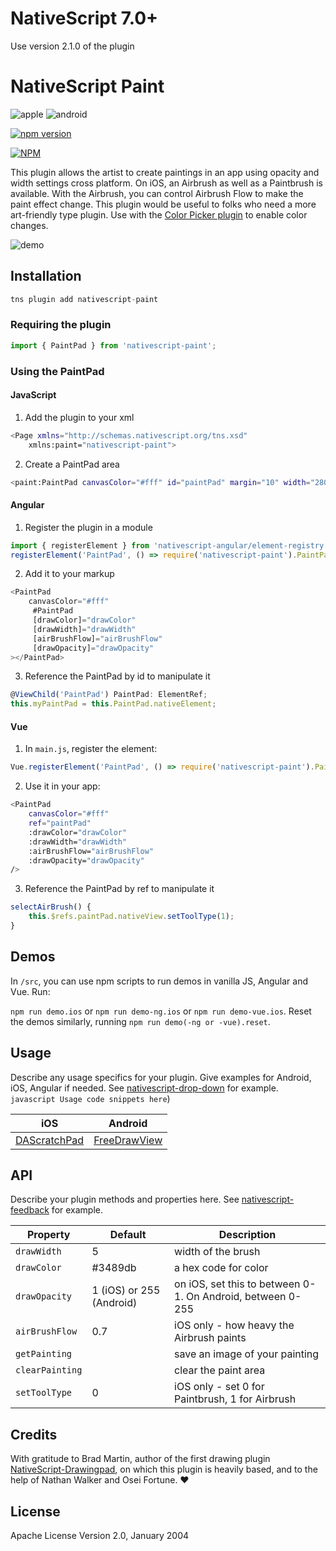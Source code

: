 # NativeScript 7.0+

Use version 2.1.0 of the plugin

# NativeScript Paint

![apple](https://cdn3.iconfinder.com/data/icons/picons-social/57/16-apple-32.png) ![android](https://cdn4.iconfinder.com/data/icons/logos-3/228/android-32.png)

[![npm version](https://badge.fury.io/js/nativescript-paint.svg)](http://badge.fury.io/js/nativescript-paint)

[![NPM](https://nodei.co/npm/nativescript-paint.png?downloads=true&downloadRank=true&stars=true)](https://nodei.co/npm/nativescript-paint/)

This plugin allows the artist to create paintings in an app using opacity and width settings cross platform. On iOS, an Airbrush as well as a Paintbrush is available. With the Airbrush, you can control Airbrush Flow to make the paint effect change. This plugin would be useful to folks who need a more art-friendly type plugin. Use with the [Color Picker plugin](https://market.nativescript.org/plugins/nativescript-color-picker) to enable color changes.

![demo](demo.gif)

## Installation

```javascript
tns plugin add nativescript-paint
```

### Requiring the plugin

```js
import { PaintPad } from 'nativescript-paint';
```

### Using the PaintPad

#### JavaScript

1. Add the plugin to your xml

```bash
<Page xmlns="http://schemas.nativescript.org/tns.xsd"
    xmlns:paint="nativescript-paint">
```

2. Create a PaintPad area

```bash
<paint:PaintPad canvasColor="#fff" id="paintPad" margin="10" width="280" height="280" drawColor="{{ drawColor }}" drawWidth="{{ drawWidth }}" airBrushFlow="{{ airBrushFlow }}" drawOpacity="{{ drawOpacity }}" />
```

#### Angular

1. Register the plugin in a module

```js
import { registerElement } from 'nativescript-angular/element-registry';
registerElement('PaintPad', () => require('nativescript-paint').PaintPad);
```

2. Add it to your markup

```js
<PaintPad
    canvasColor="#fff"
     #PaintPad			
     [drawColor]="drawColor"
     [drawWidth]="drawWidth"
     [airBrushFlow]="airBrushFlow"
     [drawOpacity]="drawOpacity"
></PaintPad>
```

3. Reference the PaintPad by id to manipulate it

```js
@ViewChild('PaintPad') PaintPad: ElementRef;
this.myPaintPad = this.PaintPad.nativeElement;
```

#### Vue

1. In `main.js`, register the element:

```js
Vue.registerElement('PaintPad', () => require('nativescript-paint').PaintPad);
```

2. Use it in your app:

```bash
<PaintPad
    canvasColor="#fff"
    ref="paintPad"
    :drawColor="drawColor"
    :drawWidth="drawWidth"
    :airBrushFlow="airBrushFlow"
    :drawOpacity="drawOpacity"
/>
```

3. Reference the PaintPad by ref to manipulate it

```js
selectAirBrush() {
    this.$refs.paintPad.nativeView.setToolType(1);
}
```

## Demos

In `/src`, you can use npm scripts to run demos in vanilla JS, Angular and Vue. Run:

`npm run demo.ios` or `npm run demo-ng.ios` or `npm run demo-vue.ios`. Reset the demos similarly, running `npm run demo(-ng or -vue).reset`.

## Usage

Describe any usage specifics for your plugin. Give examples for Android, iOS, Angular if needed. See [nativescript-drop-down](https://www.npmjs.com/package/nativescript-drop-down) for example.
`javascript Usage code snippets here`)

| iOS                                                     | Android                                                    |
| ------------------------------------------------------- | ---------------------------------------------------------- |
| [DAScratchPad](https://github.com/dblapps/DAScratchPad) | [FreeDrawView](https://android-arsenal.com/details/1/4931) |

## API

Describe your plugin methods and properties here. See [nativescript-feedback](https://github.com/EddyVerbruggen/nativescript-feedback) for example.

| Property        | Default                  | Description                                                |
| --------------- | ------------------------ | ---------------------------------------------------------- |
| `drawWidth`     | 5                        | width of the brush                                         |
| `drawColor`     | #3489db                  | a hex code for color                                       |
| `drawOpacity`   | 1 (iOS) or 255 (Android) | on iOS, set this to between 0-1. On Android, between 0-255 |
| `airBrushFlow`  | 0.7                      | iOS only - how heavy the Airbrush paints                   |
| `getPainting`   |                          | save an image of your painting                             |
| `clearPainting` |                          | clear the paint area                                       |
| `setToolType`   | 0                        | iOS only - set 0 for Paintbrush, 1 for Airbrush            |

## Credits

With gratitude to Brad Martin, author of the first drawing plugin [NativeScript-Drawingpad](https://market.nativescript.org/plugins/nativescript-drawingpad), on which this plugin is heavily based, and to the help of Nathan Walker and Osei Fortune. ❤️

## License

Apache License Version 2.0, January 2004

```

```
